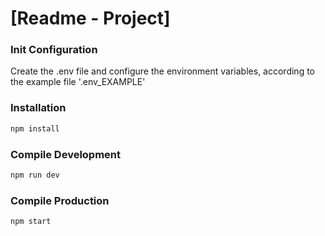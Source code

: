 # [Readme - Project]

### Init Configuration
Create the .env file and configure the environment variables, according to the example file '.env_EXAMPLE'

### Installation
```javascript
npm install
``` 

### Compile Development
```javascript
npm run dev
``` 

### Compile Production
```javascript
npm start
``` 